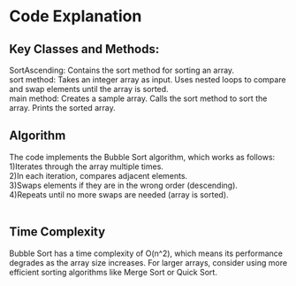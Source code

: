 # Code Explanation

## Key Classes and Methods:
SortAscending: Contains the sort method for sorting an array.
<br>
sort method:
Takes an integer array as input.
Uses nested loops to compare and swap elements until the array is sorted.
<br>
main method:
Creates a sample array.
Calls the sort method to sort the array.
Prints the sorted array.
<br>
## Algorithm
The code implements the Bubble Sort algorithm, which works as follows:
1)Iterates through the array multiple times. <br>
2)In each iteration, compares adjacent elements. <br>
3)Swaps elements if they are in the wrong order (descending). <br>
4)Repeats until no more swaps are needed (array is sorted). <br>
<br>
## Time Complexity
Bubble Sort has a time complexity of O(n^2), which means its performance degrades as the array size increases. For larger arrays, consider using more efficient sorting algorithms like Merge Sort or Quick Sort.
